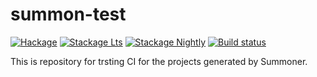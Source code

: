 # summon-test

[![Hackage](https://img.shields.io/hackage/v/summon-test.svg)](https://hackage.haskell.org/package/summon-test)
[![Stackage Lts](http://stackage.org/package/summon-test/badge/lts)](http://stackage.org/lts/package/summon-test)
[![Stackage Nightly](http://stackage.org/package/summon-test/badge/nightly)](http://stackage.org/nightly/package/summon-test)
[![Build status](https://secure.travis-ci.org/vrom911/summon-test.svg)](https://travis-ci.org/vrom911/summon-test)

This is repository for trsting CI for the projects generated by Summoner.
